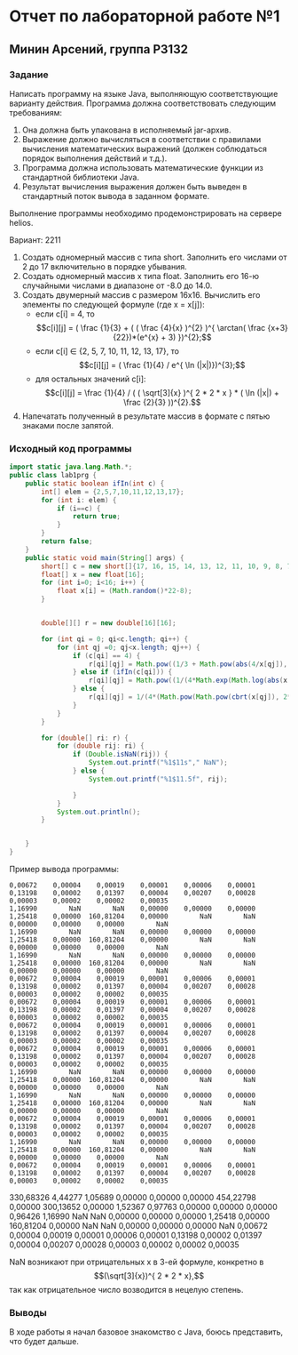 # Отчет по лабораторной работе №1
## Минин Арсений, группа P3132
### Задание 
Написать программу на языке Java, выполняющую соответствующие варианту действия. Программа должна соответствовать следующим требованиям:

1. Она должна быть упакована в исполняемый jar-архив.
2. Выражение должно вычисляться в соответствии с правилами вычисления математических выражений (должен соблюдаться порядок выполнения действий и т.д.).
3. Программа должна использовать математические функции из стандартной библиотеки Java.
4. Результат вычисления выражения должен быть выведен в стандартный поток вывода в заданном формате.

Выполнение программы необходимо продемонстрировать на сервере helios.

Вариант: 2211
1. Создать одномерный массив c типа short. Заполнить его числами от 2 до 17 включительно в порядке убывания.
2. Создать одномерный массив x типа float. Заполнить его 16-ю случайными числами в диапазоне от -8.0 до 14.0.
3. Создать двумерный массив c размером 16x16. Вычислить его элементы по следующей формуле (где x = x[j]):
    - если c[i] = 4, то
   $$c[i][j] = ( \frac {1}{3} +  ( ( \frac {4}{x} )^{2} )^{ \arctan( \frac {x+3}{22})*(e^{x} + 3) })^{2};$$
    - если c[i] ∈ {2, 5, 7, 10, 11, 12, 13, 17}, то
      $$c[i][j] = ( \frac {1}{4} / e^{ \ln (|x|)})^{3};$$
    - для остальных значений c[i]:  
      $$c[i][j] = \frac {1}{4} / ( ( \sqrt[3]{x} )^{ 2 * 2 * x } * ( \ln (|x|) + \frac {2}{3} ))^{2}.$$
4. Напечатать полученный в результате массив в формате с пятью знаками после запятой.

### Исходный код программы
```java
import static java.lang.Math.*;
public class lab1prg {
    public static boolean ifIn(int c) {
        int[] elem = {2,5,7,10,11,12,13,17};
        for (int i: elem) {
            if (i==c) {
                return true;
            }
        }
        return false;
    }
    public static void main(String[] args) {
        short[] c = new short[]{17, 16, 15, 14, 13, 12, 11, 10, 9, 8, 7, 6, 5, 4, 3, 2};
        float[] x = new float[16];
        for (int i=0; i<16; i++) {
            float x[i] = (Math.random()*22-8);
        }


        double[][] r = new double[16][16];

        for (int qi = 0; qi<c.length; qi++) {
            for (int qj =0; qj<x.length; qj++) {
                if (c[qi] == 4) {
                    r[qi][qj] = Math.pow((1/3 + Math.pow(abs(4/x[qj]), 2*Math.atan((x[qj]+3)/22)*(Math.exp(x[qj])+3))), 2);
                } else if (ifIn(c[qi])) {
                    r[qi][qj] = Math.pow((1/(4*Math.exp(Math.log(abs(x[qj]))))), 3);
                } else {
                    r[qi][qj] = 1/(4*(Math.pow(Math.pow(cbrt(x[qj]), 2*2*x[qj])*(log(abs(x[qj])) +2/3) ,2)));
                }
            }
        }

        for (double[] ri: r) {
            for (double rij: ri) {
                if (Double.isNaN(rij)) {
                    System.out.printf("%1$11s"," NaN");
                } else {
                    System.out.printf("%1$11.5f", rij);

                }
            }
            System.out.println();
        }


    }
}
```
Пример вывода программы: 

    0,00672    0,00004    0,00019    0,00001    0,00006    0,00001    0,13198    0,00002    0,01397    0,00004    0,00207    0,00028    0,00003    0,00002    0,00002    0,00035
    1,16990        NaN        NaN    0,00000    0,00000    0,00000    1,25418    0,00000  160,81204    0,00000        NaN        NaN    0,00000    0,00000    0,00000        NaN
    1,16990        NaN        NaN    0,00000    0,00000    0,00000    1,25418    0,00000  160,81204    0,00000        NaN        NaN    0,00000    0,00000    0,00000        NaN
    1,16990        NaN        NaN    0,00000    0,00000    0,00000    1,25418    0,00000  160,81204    0,00000        NaN        NaN    0,00000    0,00000    0,00000        NaN
    0,00672    0,00004    0,00019    0,00001    0,00006    0,00001    0,13198    0,00002    0,01397    0,00004    0,00207    0,00028    0,00003    0,00002    0,00002    0,00035
    0,00672    0,00004    0,00019    0,00001    0,00006    0,00001    0,13198    0,00002    0,01397    0,00004    0,00207    0,00028    0,00003    0,00002    0,00002    0,00035
    0,00672    0,00004    0,00019    0,00001    0,00006    0,00001    0,13198    0,00002    0,01397    0,00004    0,00207    0,00028    0,00003    0,00002    0,00002    0,00035
    0,00672    0,00004    0,00019    0,00001    0,00006    0,00001    0,13198    0,00002    0,01397    0,00004    0,00207    0,00028    0,00003    0,00002    0,00002    0,00035
    1,16990        NaN        NaN    0,00000    0,00000    0,00000    1,25418    0,00000  160,81204    0,00000        NaN        NaN    0,00000    0,00000    0,00000        NaN
    1,16990        NaN        NaN    0,00000    0,00000    0,00000    1,25418    0,00000  160,81204    0,00000        NaN        NaN    0,00000    0,00000    0,00000        NaN
    0,00672    0,00004    0,00019    0,00001    0,00006    0,00001    0,13198    0,00002    0,01397    0,00004    0,00207    0,00028    0,00003    0,00002    0,00002    0,00035
    1,16990        NaN        NaN    0,00000    0,00000    0,00000    1,25418    0,00000  160,81204    0,00000        NaN        NaN    0,00000    0,00000    0,00000        NaN
    0,00672    0,00004    0,00019    0,00001    0,00006    0,00001    0,13198    0,00002    0,01397    0,00004    0,00207    0,00028    0,00003    0,00002    0,00002    0,00035
  330,68326    4,44277    1,05689    0,00000    0,00000    0,00000  454,22798    0,00000  300,13652    0,00000    1,52367    0,97763    0,00000    0,00000    0,00000    0,96426
    1,16990        NaN        NaN    0,00000    0,00000    0,00000    1,25418    0,00000  160,81204    0,00000        NaN        NaN    0,00000    0,00000    0,00000        NaN
    0,00672    0,00004    0,00019    0,00001    0,00006    0,00001    0,13198    0,00002    0,01397    0,00004    0,00207    0,00028    0,00003    0,00002    0,00002    0,00035 


NaN возникают при отрицательных x в 3-ей формуле, конкретно в $$(\sqrt[3]{x})^{ 2 * 2 * x},$$ так как отрицательное число возводится в нецелую степень.

### Выводы
В ходе работы я начал базовое знакомство с Java, боюсь представить, что будет дальше.





 
